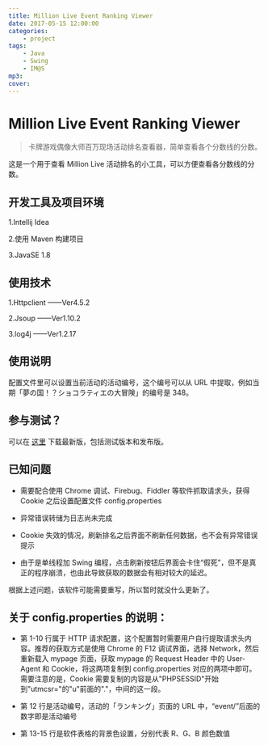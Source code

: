 ```yaml
---
title: Million Live Event Ranking Viewer
date: 2017-05-15 12:00:00
categories:
    - project
tags:
    - Java
    - Swing
    - IM@S
mp3:
cover:
---
```


# Million Live Event Ranking Viewer

> 卡牌游戏偶像大师百万现场活动排名查看器，简单查看各个分数线的分数。

这是一个用于查看 Million Live 活动排名的小工具，可以方便查看各分数线的分数。

## 开发工具及项目环境

1.Intellij Idea

2.使用 Maven 构建项目

3.JavaSE 1.8

## 使用技术

1.Httpclient ——Ver4.5.2

2.Jsoup ——Ver1.10.2

3.log4j ——Ver1.2.17

## 使用说明

配置文件里可以设置当前活动的活动编号，这个编号可以从 URL 中提取，例如当期「夢の国！？ショコラティエの大冒険」的编号是 348。

## 参与测试？

可以在 [这里](https://github.com/AyakuraYuki/IMAS-ML-event-ranking-list/releases) 下载最新版，包括测试版本和发布版。

## 已知问题

-   需要配合使用 Chrome 调试、Firebug、Fiddler 等软件抓取请求头，获得 Cookie 之后设置配置文件 config.properties

-   异常错误转储为日志尚未完成

-   Cookie 失效的情况，刷新排名之后界面不刷新任何数据，也不会有异常错误提示

-   由于是单线程加 Swing 编程，点击刷新按钮后界面会卡住“假死”，但不是真正的程序崩溃，也由此导致获取的数据会有相对较大的延迟。

根据上述问题，该软件可能需要重写，所以暂时就没什么更新了。

## 关于 config.properties 的说明：

-   第 1-10 行属于 HTTP 请求配置，这个配置暂时需要用户自行提取请求头内容。推荐的获取方式是使用 Chrome 的 F12 调试界面，选择 Network，然后重新载入 mypage 页面，获取 mypage 的 Request Header 中的 User-Agent 和 Cookie，将这两项复制到 config.properties 对应的两项中即可。需要注意的是，Cookie 需要复制的内容是从"PHPSESSID"开始到"utmcsr="的"u"前面的"."，中间的这一段。

-   第 12 行是活动编号，活动的「ランキング」页面的 URL 中，“event/”后面的数字即是活动编号

-   第 13-15 行是软件表格的背景色设置，分别代表 R、G、B 颜色数值
